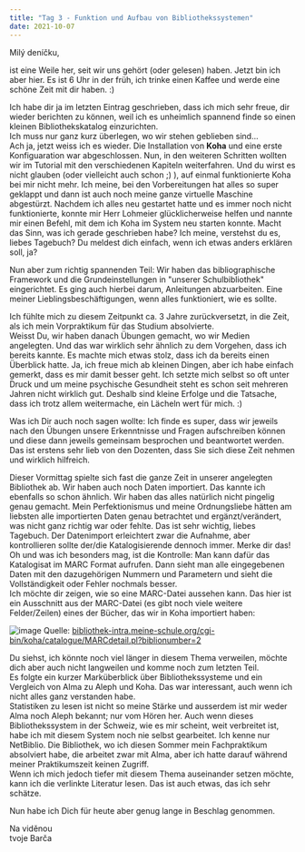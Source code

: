 ```yaml
---
title: "Tag 3 - Funktion und Aufbau von Bibliothekssystemen"
date: 2021-10-07
---
```


Milý deníčku,

ist eine Weile her, seit wir uns gehört (oder gelesen) haben. Jetzt bin ich aber hier. Es ist 6 Uhr in der früh, ich trinke einen Kaffee und werde eine schöne Zeit mit dir haben. :)

Ich habe dir ja im letzten Eintrag geschrieben, dass ich mich sehr freue, dir wieder berichten zu können, weil ich es unheimlich spannend finde so einen kleinen
Bibliothekskatalog einzurichten. <br>
Ich muss nur ganz kurz überlegen, wo wir stehen geblieben sind... <br>
Ach ja, jetzt weiss ich es wieder. Die Installation von **Koha** und eine erste Konfiguaration war abgeschlossen. Nun, in den weiteren Schritten wollten wir im Tutorial mit
den verschiedenen Kapiteln weiterfahren. Und du wirst es nicht glauben (oder vielleicht auch schon ;) ), auf einmal funktionierte Koha bei mir nicht mehr. Ich meine, bei
den Vorbereitungen hat alles so super geklappt und dann ist auch noch meine ganze virtuelle Maschine abgestürzt. Nachdem ich alles neu gestartet hatte und es immer noch nicht
funktionierte, konnte mir Herr Lohmeier glücklicherweise helfen und nannte mir einen Befehl, mit dem ich Koha im System neu starten konnte.
Macht das Sinn, was ich gerade geschrieben habe? Ich meine, verstehst du es, liebes Tagebuch? Du meldest dich einfach, wenn ich etwas anders erklären soll, ja?

Nun aber zum richtig spannenden Teil: Wir haben das bibliographische Framework und die Grundeinstellungen in "unserer Schulbibliothek" eingerichtet. Es ging auch hierbei darum,
Anleitungen abzuarbeiten. Eine meiner Lieblingsbeschäftigungen, wenn alles funktioniert, wie es sollte. 

Ich fühlte mich zu diesem Zeitpunkt ca. 3 Jahre zurückversetzt, in die Zeit, als ich mein Vorpraktikum für das Studium absolvierte. <br>
Weisst Du, wir haben danach Übungen gemacht, wo wir Medien angelegten. Und das war wirklich sehr ähnlich zu dem Vorgehen, dass ich bereits kannte. Es machte mich etwas
stolz, dass ich da bereits einen Überblick hatte. Ja, ich freue mich ab kleinen Dingen, aber ich habe einfach gemerkt, dass es mir damit besser geht. Ich setzte mich selbst
so oft unter Druck und um meine psychische Gesundheit steht es schon seit mehreren Jahren nicht wirklich gut. Deshalb sind kleine Erfolge und die Tatsache, dass ich trotz allem
weitermache, ein Lächeln wert für mich. :)

Was ich Dir auch noch sagen wollte: Ich finde es super, dass wir jeweils nach den Übungen unsere Erkenntnisse und Fragen aufschreiben können und diese dann jeweils gemeinsam
besprochen und beantwortet werden. Das ist erstens sehr lieb von den Dozenten, dass Sie sich diese Zeit nehmen und wirklich hilfreich.

Dieser Vormittag spielte sich fast die ganze Zeit in unserer angelegten Bibliothek ab. Wir haben auch noch Daten importiert. Das kannte ich ebenfalls so schon ähnlich.
Wir haben das alles natürlich nicht pingelig genau gemacht. Mein Perfektionismus und meine Ordnungsliebe hätten am liebsten alle importierten Daten genau betrachtet und ergänzt/verändert, was nicht ganz richtig war oder fehlte. Das ist sehr wichtig, liebes Tagebuch. Der Datenimport erleichtert zwar die Aufnahme, aber kontrollieren
sollte der/die Katalogisierende dennoch immer. Merke dir das! <br>
Oh und was ich besonders mag, ist die Kontrolle: Man kann dafür das Katalogisat im MARC Format aufrufen. Dann sieht man alle eingegebenen Daten mit den dazugehörigen
Nummern und Parametern und sieht die Vollständigkeit oder Fehler nochmals besser. <br>
Ich möchte dir zeigen, wie so eine MARC-Datei aussehen kann. Das hier ist ein Ausschnitt aus der MARC-Datei (es gibt noch viele weitere Felder/Zeilen) eines der Bücher, das wir in Koha importiert haben:

![image](https://user-images.githubusercontent.com/90834630/151718376-c0738a62-c755-4978-bb8f-8d42f1fc059c.png)
Quelle: [bibliothek-intra.meine-schule.org/cgi-bin/koha/catalogue/MARCdetail.pl?biblionumber=2](bibliothek-intra.meine-schule.org/cgi-bin/koha/catalogue/MARCdetail.pl?biblionumber=2)

Du siehst, ich könnte noch viel länger in diesem Thema verweilen, möchte dich aber auch nicht langweilen und komme noch zum letzten Teil. <br>
Es folgte ein kurzer Marküberblick über Bibliothekssysteme und ein Vergleich von Alma zu Aleph und Koha. Das war interessant, auch wenn ich nicht alles ganz verstanden habe. <br>
Statistiken zu lesen ist nicht so meine Stärke und ausserdem ist mir weder Alma noch Aleph bekannt; nur vom Hören her. Auch wenn dieses Bibliothekssystem in der Schweiz,
wie es mir scheint, weit verbreitet ist, habe ich mit diesem System noch nie selbst gearbeitet. Ich kenne nur NetBiblio. Die Bibliothek, wo ich diesen Sommer mein Fachpraktikum
absolviert habe, die arbeitet zwar mit Alma, aber ich hatte darauf während meiner Praktikumszeit keinen Zugriff. <br>
Wenn ich mich jedoch tiefer mit diesem Thema auseinander setzen möchte, kann ich die verlinkte Literatur lesen. Das ist auch etwas, das ich sehr schätze.

Nun habe ich Dich für heute aber genug lange in Beschlag genommen.

Na viděnou <br>
tvoje Barča


